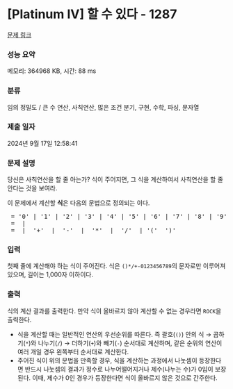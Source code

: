 # [Platinum IV] 할 수 있다 - 1287 

[문제 링크](https://www.acmicpc.net/problem/1287) 

### 성능 요약

메모리: 364968 KB, 시간: 88 ms

### 분류

임의 정밀도 / 큰 수 연산, 사칙연산, 많은 조건 분기, 구현, 수학, 파싱, 문자열

### 제출 일자

2024년 9월 17일 12:58:41

### 문제 설명

<p>당신은 사칙연산을 할 줄 아는가? 식이 주어지면, 그 식을 계산하여서 사칙연산을 할 줄 안다는 것을 보여라.</p>

<p>이 문제에서 계산할 <strong>식</strong>은 다음의 문법으로 정의되는 <code><expr></code>이다.</p>

<pre><digit> = '0' | '1' | '2' | '3' | '4' | '5' | '6' | '7' | '8' | '9'
<number> = <digit> | <number> <digit>
<expr> = <number> | <expr> '+' <expr> | <expr> '-' <expr> | <expr> '*' <expr> | <expr> '/' <expr> | '(' <expr> ')'
</pre>

### 입력 

 <p>첫째 줄에 계산해야 하는 식이 주어진다. 식은 <code>()*/+-0123456789</code>의 문자로만 이루어져 있으며, 길이는 1,000자 이하이다.</p>

### 출력 

 <p>식의 계산 결과를 출력한다. 만약 식이 올바르지 않아 계산할 수 없는 경우라면 <code>ROCK</code>을 출력한다.</p>

<ul>
	<li>식을 계산할 때는 일반적인 연산의 우선순위를 따른다. 즉 괄호(<code>()</code>) 안의 식 → 곱하기(<code>*</code>)와 나누기(<code>/</code>) → 더하기(<code>+</code>)와 빼기(<code>-</code>) 순서대로 계산하며, 같은 순위의 연산이 여러 개일 경우 왼쪽부터 순서대로 계산한다.</li>
	<li>주어진 식이 위의 문법을 만족할 경우, 식을 계산하는 과정에서 나눗셈이 등장한다면 반드시 나눗셈의 결과가 정수로 나누어떨어지거나 제수(나누는 수)가 0임이 보장된다. 이때, 제수가 0인 경우가 등장한다면 식이 올바르지 않은 것으로 간주한다.</li>
</ul>


